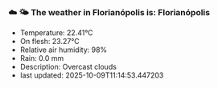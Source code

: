 ### ☁️ 🌤️  The weather in Florianópolis is: Florianópolis

- Temperature: 22.41°C
- On flesh: 23.27°C
- Relative air humidity: 98%
- Rain: 0.0 mm
- Description: Overcast clouds
- last updated: 2025-10-09T11:14:53.447203
